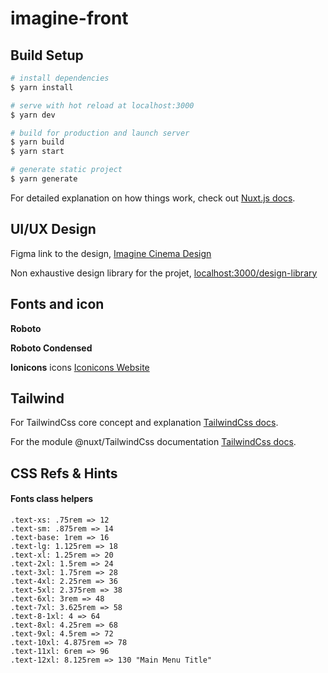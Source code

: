 # imagine-front

## Build Setup

```bash
# install dependencies
$ yarn install

# serve with hot reload at localhost:3000
$ yarn dev

# build for production and launch server
$ yarn build
$ yarn start

# generate static project
$ yarn generate
```

For detailed explanation on how things work, check out [Nuxt.js docs](https://nuxtjs.org).

## UI/UX Design

Figma link to the design, [Imagine Cinema Design](https://www.figma.com/file/sZE40f9Nf1ghzbIjXmgh9J/Imagine-Cinma?node-id=552%3A270)

Non exhaustive design library for the projet, [localhost:3000/design-library](http://localhost:3000/design-library)

## Fonts and icon

**Roboto**

**Roboto Condensed**

**Ionicons** icons [Iconicons Website](https://ionicons.com/)

## Tailwind 

For TailwindCss core concept and explanation [TailwindCss docs](https://tailwindcss.com).

For the module @nuxt/TailwindCss documentation [TailwindCss docs](https://tailwindcss.nuxtjs.org).

## CSS Refs & Hints

#### Fonts class helpers

```
.text-xs: .75rem => 12
.text-sm: .875rem => 14
.text-base: 1rem => 16
.text-lg: 1.125rem => 18
.text-xl: 1.25rem => 20
.text-2xl: 1.5rem => 24
.text-3xl: 1.75rem => 28
.text-4xl: 2.25rem => 36
.text-5xl: 2.375rem => 38
.text-6xl: 3rem => 48
.text-7xl: 3.625rem => 58
.text-8-1xl: 4 => 64
.text-8xl: 4.25rem => 68
.text-9xl: 4.5rem => 72
.text-10xl: 4.875rem => 78
.text-11xl: 6rem => 96
.text-12xl: 8.125rem => 130 "Main Menu Title"
```

